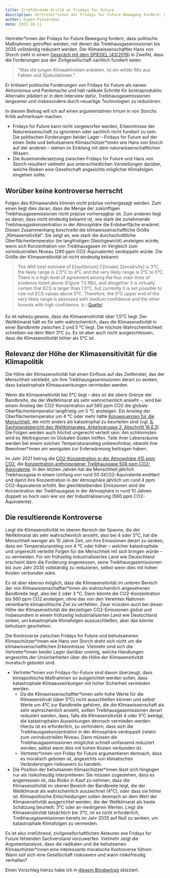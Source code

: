 ```yaml
---
title: Irreführende Kritik an Fridays for Future
description: Vertreter*innen der Fridays for Future Bewegung fordern, dass politische Maßnahmen getroffen werden, mit denen die Treibhausgasemissionen bis 2035 vollständig reduziert werden. Der Klimawissenschaftler Hans von Storch zieht in einem Gespräch mit dem SPIEGEL (43/2019) in Zweifel, dass die Forderungen aus der Zivilgesellschaft sachlich fundiert seien. Stimmt das?
author: Eugen Pissarskoi
date: 2022-10-11
---
```


Vertreter\*innen der Fridays for Future Bewegung fordern, dass politische Maßnahmen getroffen werden, mit denen die Treibhausgasemissionen bis 2035 vollständig reduziert werden. Der Klimawissenschaftler Hans von Storch zieht in einem <a href="https://www.spiegel.de/wissenschaft/klimaforscher-warnt-vor-panik-frueher-war-ein-sturm-einfach-ein-sturm-a-00000000-0002-0001-0000-000166490227?context=issue" target="_blank">Gespräch mit dem SPIEGEL (43/2019)</a> in Zweifel, dass die Forderungen aus der Zivilgesellschaft sachlich fundiert seien: 

> "Was die jungen Klimaaktivisten anbieten, ist ein wilder Mix aus Fakten und Spekulationen."

Er kritisiert politische Forderungen von Fridays for Future als naiven Aktionismus und Panikmache und hält radikale Schritte für kontraproduktiv. Alternativ plädiert er in dem Interview dafür, Treibhausgasemissionen langsamer und insbesondere durch neuartige Technologien zu reduzieren.

In diesem Beitrag will ich auf einen argumentativen Irrtum in von Storchs Kritik aufmerksam machen:

+ Fridays for Future kann nicht vorgeworfen werden, Erkenntnisse der Naturwissenschaft zu ignorieren oder sachlich nicht fundiert zu sein. Die politischen Forderungen beider Lager – Fridays for Future auf der einen Seite und behutsamere Klimaschützer\*innen wie Hans von Storch auf der anderen – stehen im Einklang mit dem naturwissenschaftlichen Wissen.
+ Die Auseinandersetzung zwischen Fridays for Future und Hans von Storch resultiert vielmehr aus unterschiedlichen Vorstellungen darüber, welche Risiken eine Gesellschaft angesichts möglicher Klimafolgen eingehen sollte.

## Worüber keine kontroverse herrscht

Folgen des Klimawandels können nicht präzise vorhergesagt werden. Zum einen liegt dies daran, dass die Menge der zukünftigen Treibhausgasemissionen nicht präzise vorhersagbar ist. Zum anderen liegt es daran, dass nicht eindeutig bekannt ist, wie stark die zunehmende Treibhausgaskonzentration in der Atmosphäre die Erdoberfläche erwärmt. Diesen Zusammenhang beschreibt die klimawissenschaftliche Größe „Klimasensitivität“. Sie zeigt an, wie stark die durchschnittliche Oberflächentemperatur (im langfristigen Gleichgewicht) ansteigen würde, wenn sich Konzentration von Treibhausgasen im Vergleich zum vorindustriellen Niveau (280 ppm CO2-Äquivalente) verdoppeln würde. Die Größe der Klimasensitivität ist nicht eindeutig bekannt:

> The AR6 best estimate of E[quilibrium] C[limate] S[ensitivity] is 3°C, the likely range is 2.5°C to 4°C and the very likely range is 2°C to 5°C. There is a high level of agreement among the four main lines of evidence listed above (Figure TS.16b), and altogether it is virtually certain that ECS is larger than 1.5°C, but currently it is not possible to rule out ECS values above 5°C. Therefore, the 5°C upper end of the very likely range is assessed with medium confidence and the other bounds with high confidence. (👉<a href="https://www.ipcc.ch/report/ar6/wg1/chapter/technical-summary/#TS.3.2.1" target="_blank">Quelle</a>)

Es ist nahezu gewiss, dass die Klimasensitivität über 1,5°C liegt. Der Weltklimarat hält es für sehr wahrscheinlich, dass die Klimasensitivität in einer Bandbreite zwischen 2 und 5 °C liegt. Die höchste Wahrscheinlichkeit schreiben sie dem Wert 3°C zu. Es ist aber auch nicht ausgeschlossen, dass die Klimasensitivität höher als 5°C ist. 

## Relevanz der Höhe der Klimasensitivität für die Klimapolitik

Die Höhe der Klimasensitivität hat einen Einfluss auf das Zeitfenster, das der Menschheit verbleibt, um ihre Treibhausgasemissionen derart zu senken, dass katastrophale Klimaauswirkungen vermieden werden.

Wenn die Klimasensitivität bei 5°C liegt – dies ist die obere Grenze der Bandbreite, die der Weltklimarat als sehr wahrscheinlich ansieht –, wird bei einem Anstieg der CO2-Konzentration auf 560 ppm CO2 die globale Oberflächentemperatur langfristig um 5 °C ansteigen. Ein Anstieg der Oberflächentemperatur um 4 °C oder mehr hätte <a href="https://www.ipcc.ch/report/ar6/wg2/figures/summary-for-policymakers/figure-spm-3" target="_blank">Konsequenzen für die Menschheit</a>, die nicht anders als katastrophal zu beurteilen sind (vgl. <a href="https://www.ipcc.ch/report/ar6/wg2/" target="_blank">6. Sachstandsbericht des Weltklimarates, Arbeitsgruppe 2, Abschnitt 16.6.3</a>). Die Folgen werden auch höchst ungerecht verteilt sein: Am schlimmsten wird es Weltregionen im Globalen Süden treffen. Teile ihrer Lebensräume werden bei einem solchen Temperaturanstieg unbewohnbar, obwohl ihre Bewohner*innen am wenigsten zur Erderwärmung beitragen haben.

Im Jahr 2021 betrug die <a href="https://gml.noaa.gov/webdata/ccgg/trends/co2/co2_annmean_gl.txt" target="_blank">CO2-Konzentration in der Atmosphäre 415 ppm CO2</a>, die <a href="https://www.umweltbundesamt.de/sites/default/files/medien/384/bilder/dateien/6_abb_treibhausgas-gesamt-konz_2023-03-20.pdf" target="_blank">Konzentration anthropogener Treibhausgase 508 ppm CO2-Äquivalente</a>. In den letzten Jahren hat die Menschheit jährlich Treibhausgase in einem Umfang von rund 50 GtCO2-Äquivalente emittiert und damit ihre Konzentration in der Atmosphäre jährlich um rund 4 ppm CO2-Äquivalente erhöht. Bei gleichbleibenden Emissionen wird die Konzentration der Treibhausgase in der Atmosphäre in rund 10 Jahren doppelt so hoch sein wie vor der Industrialisierung (560 ppm CO2-Äquivalente).

## Die resultierende Kontroverse

Liegt die Klimasensitivität im oberen Bereich der Spanne, die der Weltklimarat als sehr wahrscheinlich ansieht, also bei 4 oder 5°C, hat die Menschheit weniger als 10 Jahre Zeit, um ihre Emissionen derart zu senken, dass ein Temperaturanstieg von 4 °C oder höher – welcher katastrophale und ungerecht verteilte Folgen für die Menschheit mit sich bringen würde – zu vermeiden. Für ein frühzeitig industrialisiertes Land wie Deutschland erscheint dann die Forderung angemessen, seine Treibhausgasemissionen bis zum Jahr 2035 vollständig zu reduzieren, selbst wenn dies mit hohen Kosten verbunden wäre.

Es ist aber ebenso möglich, dass die Klimasensitivität im unteren Bereich der von Klimawissenschaftler\*innen als wahrscheinlich angesehenen Bandbreite liegt, also bei 2 oder 3 °C. Dann könnte die CO2-Konzentration bis 560 ppm CO2 ansteigen, ohne das von den Vereinten Nationen vereinbarte klimapolitische Ziel zu verfehlen. Zwar müssten auch bei dieser Höhe der Klimasensitivität die derzeitigen CO2-Emissionen global und insbesondere in einem frühzeitig industrialisierten Land wie Deutschland sinken, um katastrophale Klimafolgen auszuschließen, aber das könnte behutsam geschehen.

Die Kontroverse zwischen Fridays for Future und behutsameren Klimaschützer\*innen wie Hans von Storch dreht sich nicht um die klimawissenschaftlichen Erkenntnisse. Vielmehr sind sich die Vertreter\*innen beider Lager darüber uneinig, welche Handlungen angesichts der Unsicherheiten über die Höhe der Klimasensitivität moralisch geboten sind.

+ Vertreter\*innen von Fridays-for-Future sind davon überzeugt, dass klimapolitische Maßnahmen so ausgerichtet werden sollen, dass katastrophale Klimaauswirkungen mit hoher Sicherheit vermieden werden.
    + Da die Klimawissenschaftler\*innen sehr hohe Werte für die Klimasensitivät (über 5°C) nicht ausschließen können und selbst Werte um 4°C zur Bandbreite gehören, die die Klimawissenschaft als sehr wahrscheinlich ansieht, sollten Treibhausgasemissionen derart reduziert werden, dass, falls die Klimasensitivität 4 oder 5°C beträgt, die katastrophalen Auswirkungen dennoch vermieden werden. Hierzu ist es erforderlich, zu verhindern, dass sich die Treibhausgaskonzentration in der Atmosphäre verdoppelt (relativ zum vorindustriellen Niveau. Dann müssen die Treibhausgasemissionen möglichst schnell umfassend reduziert werden, selbst wenn dies mit hohen Kosten verbunden ist.
    + Vertreter\*innen von Friday for Future argumentieren demnach, dass es moralisch geboten ist, angesichts von klimatischen Veränderungen risikoavers zu handeln.
+ Die Position der behutsamen Klimaschützer\*innen lässt sich hingegen nur als risikofreudig interpretieren: Sie müssen zugestehen, dass es angemessen ist, das Risiko in Kauf zu nehmen, dass die Klimasensitivität im oberen Bereich der Bandbreite liegt, die der Weltklimarat als wahrscheinlich auszeichnet (4°C), oder dass sie höher ist. Klimapolitische Entscheidungen sollen demnach an dem Wert der Klimasensitivität ausgerichtet werden, die der Weltklimarat als beste Schätzung beurteilt: 3°C oder an niedrigeren Werten. Liegt die Klimasensitivität tatsächlich bei 3°C, ist es nicht erforderlich, Treibhausgasemissionen bereits im Jahr 2035 auf Null zu senken, um katastrophale Klimafolgen zu vermeiden.

Es ist also irreführend, zivilgesellschaftlichen Akteuren wie Fridays for Future fehlenden Sachverstand vorzuwerfen. Vielmehr zeigt die Argumentanalyse, dass die radikalen und die behutsamen Klimaschützer\*innen eine interessante moralische Kontroverse führen: Wann soll sich eine Gesellschaft risikoavers und wann risikofreudig verhalten?

Einen Vorschlag hierzu habe ich in <a href="https://www.praefaktisch.de/klimakrise/radikaler-versus-behutsamer-klimaschutz-warum-behutsamkeit-angesichts-der-risiken-ungerecht-waere/" target="_blank">diesem Blogbeitrag</a> skizziert.

